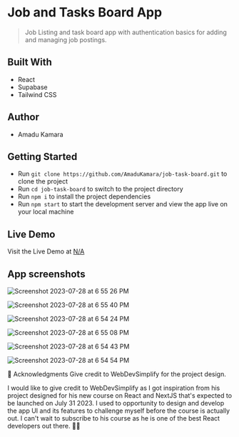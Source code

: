 # Job and Tasks Board App

> Job Listing and task board app with authentication basics for adding and managing job postings.


## Built With
- React
- Supabase
- Tailwind CSS

## Author
- Amadu Kamara

## Getting Started
 
- Run `git clone https://github.com/AmaduKamara/job-task-board.git` to clone the project
- Run `cd job-task-board` to switch to the project directory
- Run `npm i` to install the project dependencies
- Run `npm start` to start the development server and view the app live on your local machine

## Live Demo
Visit the Live Demo at [N/A](N/A)

## App screenshots

![Screenshot 2023-07-28 at 6 55 26 PM](https://github.com/AmaduKamara/job-task-board/assets/50941074/f7b661cc-db6d-4e51-a422-43cc2bc295aa)

![Screenshot 2023-07-28 at 6 55 40 PM](https://github.com/AmaduKamara/job-task-board/assets/50941074/0c05acdf-6e59-47e6-8494-c3e030728691)

![Screenshot 2023-07-28 at 6 54 24 PM](https://github.com/AmaduKamara/job-task-board/assets/50941074/6e5824db-fb6d-4196-8a6c-302f061a5eee)

![Screenshot 2023-07-28 at 6 55 08 PM](https://github.com/AmaduKamara/job-task-board/assets/50941074/1c26ed9c-707a-49a6-9963-dec7bfa97fa0)

![Screenshot 2023-07-28 at 6 54 43 PM](https://github.com/AmaduKamara/job-task-board/assets/50941074/3d8cfd42-2bc0-4f18-8027-9930a25586aa)

![Screenshot 2023-07-28 at 6 54 54 PM](https://github.com/AmaduKamara/job-task-board/assets/50941074/1bbc8bd7-f8c4-486b-9e94-454f33f8401b)


🙏 Acknowledgments
Give credit to WebDevSimplify for the project design.

I would like to give credit to WebDevSimplify as I got inspiration from his project designed for his new course on React and NextJS that's expected to be launched on July 31 2023. I used to opportunity to design and develop the app UI and its features to challenge myself before the course is actually out. I can't wait to subscribe to his course as he is one of the best React developers out there. 👍🏽
